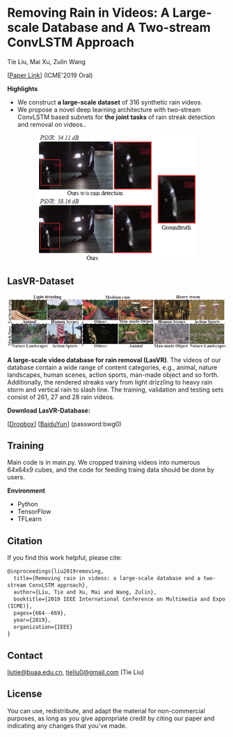 # Removing Rain in Videos: A Large-scale Database and A Two-stream ConvLSTM Approach

Tie Liu, Mai Xu, Zulin Wang

[[Paper Link](https://ieeexplore.ieee.org/document/8784876)] (ICME'2019 Oral)

**Highlights**
- We construct **a large-scale dataset** of 316 synthetic rain videos.
- We propose a novel deep learning architecture with two-stream ConvLSTM based subnets for **the joint tasks** of rain streak detection and removal on videos..

<p align="center">
<img src="src_img/fig1.png"/>
</p>

## LasVR-Dataset
![Video_class](./src_img/dataset_example.png)

**A large-scale video database for rain removal (LasVR)**. The videos of our database contain a wide range of content categories, e.g., animal, nature landscapes, human scenes, action sports, man-made object and so forth. Additionally, the rendered streaks vary from light drizzling to heavy rain storm and vertical rain to slash line. The training, validation and testing sets consist of 261, 27 and 28 rain videos.

**Download LasVR-Database:**

[[Dropbox](https://www.dropbox.com/s/cf1q283dvwvpby9/LasVR.zip?dl=0)]     [[BaiduYun](https://pan.baidu.com/s/1uyrCiK7rtFzOYKGBaf_D5w)] (password:bwg0)

## Training
Main code is in main.py. We cropped training videos into numerous 64x64x9 cubes, and the code for feeding traing data should be done by users.

**Environment**
- Python
- TensorFlow
- TFLearn

## Citation
If you find this work helpful, please cite:
```
@inproceedings{liu2019removing,
  title={Removing rain in videos: a large-scale database and a two-stream ConvLSTM approach},
  author={Liu, Tie and Xu, Mai and Wang, Zulin},
  booktitle={2019 IEEE International Conference on Multimedia and Expo (ICME)},
  pages={664--669},
  year={2019},
  organization={IEEE}
}
```

## Contact
liutie@buaa.edu.cn, tieliu0@gmail.com (Tie Liu)

## License
You can use, redistribute, and adapt the material for non-commercial purposes, as long as you give appropriate credit by citing our paper and indicating any changes that you've made.
